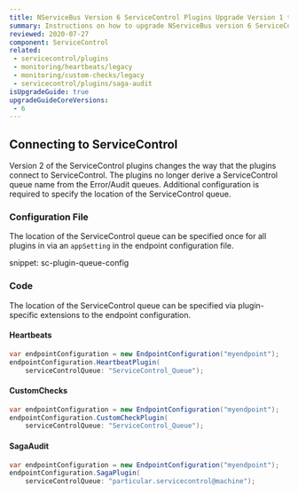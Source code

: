 ```yaml
---
title: NServiceBus Version 6 ServiceControl Plugins Upgrade Version 1 to 2
summary: Instructions on how to upgrade NServiceBus version 6 ServiceControl Plugins Version 1 to 2.
reviewed: 2020-07-27
component: ServiceControl
related:
 - servicecontrol/plugins
 - monitoring/heartbeats/legacy
 - monitoring/custom-checks/legacy
 - servicecontrol/plugins/saga-audit
isUpgradeGuide: true
upgradeGuideCoreVersions:
 - 6
---
```



## Connecting to ServiceControl

Version 2 of the ServiceControl plugins changes the way that the plugins connect to ServiceControl. The plugins no longer derive a ServiceControl queue name from the Error/Audit queues. Additional configuration is required to specify the location of the ServiceControl queue. 


### Configuration File

The location of the ServiceControl queue can be specified once for all plugins in via an `appSetting` in the endpoint configuration file.

snippet: sc-plugin-queue-config


### Code

The location of the ServiceControl queue can be specified via plugin-specific extensions to the endpoint configuration.


#### Heartbeats

```csharp
var endpointConfiguration = new EndpointConfiguration("myendpoint");
endpointConfiguration.HeartbeatPlugin(
    serviceControlQueue: "ServiceControl_Queue");
```


#### CustomChecks

```csharp
var endpointConfiguration = new EndpointConfiguration("myendpoint");
endpointConfiguration.CustomCheckPlugin(
    serviceControlQueue: "ServiceControl_Queue");
```


#### SagaAudit

```csharp
var endpointConfiguration = new EndpointConfiguration("myendpoint");
endpointConfiguration.SagaPlugin(
    serviceControlQueue: "particular.servicecontrol@machine");
```
